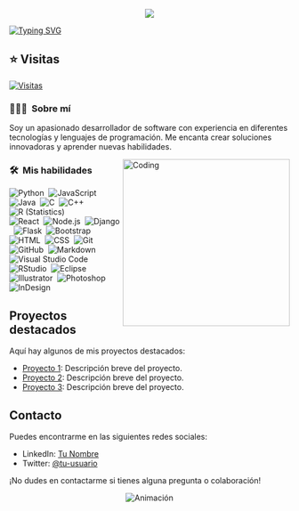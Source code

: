<p align = center ><img src="https://i.imgur.com/LZWLL3s.png"> </p>

[![Typing SVG](https://readme-typing-svg.herokuapp.com?font=Architects+Daughter&color=7AF79A&size=30&lines=Hey!+It's+Juan+Piero!;I'm+a+Web+Developer...;I'm+a+Java+Programing;And+I+Love+To+Program)](https://git.io/typing-svg)

## ⭐ Visitas

[![Visitas](https://komarev.com/ghpvc/?username=tu-usuario&color=blueviolet)](https://github.com/Dark-JuanpiDev)

### 👨🏻‍💻 &nbsp;Sobre mí

Soy un apasionado desarrollador de software con experiencia en diferentes tecnologías y lenguajes de programación. Me encanta crear soluciones innovadoras y aprender nuevas habilidades.

<img align="right" alt="Coding" width="300" src="https://i.pinimg.com/originals/81/17/8b/81178b47a8598f0c81c4799f2cdd4057.gif">

### 🛠 &nbsp;Mis habilidades

![Python](https://img.shields.io/badge/-Python-05122A?style=flat&logo=python)&nbsp;
![JavaScript](https://img.shields.io/badge/-JavaScript-05122A?style=flat&logo=javascript)&nbsp;
![Java](https://img.shields.io/badge/-Java-05122A?style=flat&logo=Java&logoColor=FFA518)&nbsp;
![C](https://img.shields.io/badge/-C-05122A?style=flat&logo=C&logoColor=A8B9CC)&nbsp;
![C++](https://img.shields.io/badge/-C++-05122A?style=flat&logo=C%2B%2B&logoColor=00599C)&nbsp;
![R (Statistics)](https://img.shields.io/badge/-R-05122A?style=flat&logo=R&logoColor=276DC3)\
![React](https://img.shields.io/badge/-React-05122A?style=flat&logo=react)&nbsp;
![Node.js](https://img.shields.io/badge/-Node.js-05122A?style=flat&logo=node.js)&nbsp;
![Django](https://img.shields.io/badge/-Django-05122A?style=flat&logo=django&logoColor=092E20)&nbsp;
![Flask](https://img.shields.io/badge/-Flask-05122A?style=flat&logo=flask)&nbsp;
![Bootstrap](https://img.shields.io/badge/-Bootstrap-05122A?style=flat&logo=bootstrap&logoColor=563D7C)\
![HTML](https://img.shields.io/badge/-HTML-05122A?style=flat&logo=HTML5)&nbsp;
![CSS](https://img.shields.io/badge/-CSS-05122A?style=flat&logo=CSS3&logoColor=1572B6)&nbsp;
![Git](https://img.shields.io/badge/-Git-05122A?style=flat&logo=git)&nbsp;
![GitHub](https://img.shields.io/badge/-GitHub-05122A?style=flat&logo=github)&nbsp;
![Markdown](https://img.shields.io/badge/-Markdown-05122A?style=flat&logo=markdown)\
![Visual Studio Code](https://img.shields.io/badge/-Visual%20Studio%20Code-05122A?style=flat&logo=visual-studio-code&logoColor=007ACC)&nbsp;
![RStudio](https://img.shields.io/badge/-RStudio-05122A?style=flat&logo=rstudio)&nbsp;
![Eclipse](https://img.shields.io/badge/-Eclipse-05122A?style=flat&logo=eclipse-ide&logoColor=2C2255)\
![Illustrator](https://img.shields.io/badge/-Illustrator-05122A?style=flat&logo=adobe-illustrator)&nbsp;
![Photoshop](https://img.shields.io/badge/-Photoshop-05122A?style=flat&logo=adobe-photoshop)&nbsp;
![InDesign](https://img.shields.io/badge/-InDesign-05122A?style=flat&logo=adobe-indesign)

## Proyectos destacados

Aquí hay algunos de mis proyectos destacados:

- [Proyecto 1](https://github.com/tu-usuario/proyecto-1): Descripción breve del proyecto.
- [Proyecto 2](https://github.com/tu-usuario/proyecto-2): Descripción breve del proyecto.
- [Proyecto 3](https://github.com/tu-usuario/proyecto-3): Descripción breve del proyecto.

## Contacto

Puedes encontrarme en las siguientes redes sociales:

- LinkedIn: [Tu Nombre](https://www.linkedin.com/in/tu-usuario)
- Twitter: [@tu-usuario](https://twitter.com/tu-usuario)

¡No dudes en contactarme si tienes alguna pregunta o colaboración!
<!-- Animación -->
<p align="center">
    <img src="https://media.giphy.com/media/your-animation.gif" alt="Animación">
</p>

